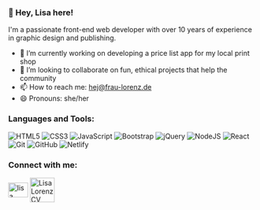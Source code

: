 ### 👋 Hey, Lisa here!
I'm a passionate front-end web developer with over 10 years of experience in graphic design and publishing.

- 🌱 I’m currently working on developing a price list app for my local print shop
- 👯 I’m looking to collaborate on fun, ethical projects that help the community
- 📫 How to reach me: hej@frau-lorenz.de
- 😄 Pronouns: she/her

<h3 align="left">Languages and Tools:</h3>

![HTML5](https://img.shields.io/badge/html5-%23E34F26.svg?style=for-the-badge&logo=html5&logoColor=white)
![CSS3](https://img.shields.io/badge/css3-%231572B6.svg?style=for-the-badge&logo=css3&logoColor=white)
![JavaScript](https://img.shields.io/badge/javascript-%23323330.svg?style=for-the-badge&logo=javascript&logoColor=%23F7DF1E)
![Bootstrap](https://img.shields.io/badge/bootstrap-%23563D7C.svg?style=for-the-badge&logo=bootstrap&logoColor=white)
![jQuery](https://img.shields.io/badge/jquery-%230769AD.svg?style=for-the-badge&logo=jquery&logoColor=white)
![NodeJS](https://img.shields.io/badge/node.js-6DA55F?style=for-the-badge&logo=node.js&logoColor=white)
![React](https://img.shields.io/badge/react-%2320232a.svg?style=for-the-badge&logo=react&logoColor=%2361DAFB)
![Git](https://img.shields.io/badge/git-%23F05033.svg?style=for-the-badge&logo=git&logoColor=white)
![GitHub](https://img.shields.io/badge/github-%23121011.svg?style=for-the-badge&logo=github&logoColor=white)
![Netlify](https://img.shields.io/badge/netlify-%23000000.svg?style=for-the-badge&logo=netlify&logoColor=#00C7B7)


<h3 align="left">Connect with me:</h3>
<p align="left">
<a href="https://linkedin.com/in/lisa-m-lorenz" target="blank"><img align="center" src="https://raw.githubusercontent.com/rahuldkjain/github-profile-readme-generator/master/src/images/icons/Social/linked-in-alt.svg" alt="lisa lorenz" height="30" width="40" /></a>
  <a href="https://bit.ly/3nIsEuv" target="blank"><img align="center" src="https://cdn-icons-png.flaticon.com/512/6588/6588143.png" alt="Lisa Lorenz CV" height="50" width="50" /></a>
</p>

